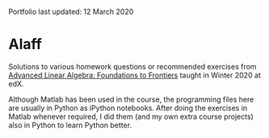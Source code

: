 Portfolio last updated: 12 March 2020

# Alaff
Solutions to various homework questions or recommended exercises from [Advanced Linear Algebra: Foundations to Frontiers](https://courses.edx.org/courses/course-v1:UTAustinX+UT.ALA+1T2020/course/) taught in Winter 2020 at edX. 

Although Matlab has been used in the course, the programming files here are usually in Python as iPython notebooks. After doing the exercises in Matlab whenever required, I did them (and my own extra course projects) also in Python to learn Python better.
